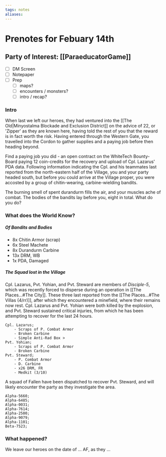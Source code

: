```yaml
---
tags: notes
aliases:
---
```


# Prenotes for Febuary 14th
## Party of Interest: [[ParaeducatorGame]]
- [ ] DM Screen
- [ ] Notepaper
- [ ] Prep
	- [ ] maps?
	- [ ] encounters / monsters?
	- [ ] intro / recap?

### Intro

When last we left our heroes, they had ventured into the [[The Old|Minyostalma Blockade and Exclusion District]] on the advice of 22, or 'Zipper' as they are known here, having told the rest of you that the reward is in fact worth the risk. Having entered through the Western Gate, you travelled into the Cordon to gather supplies and a paying job before then heading beyond.

Find a paying job you did - an open contract on the WhiteTech Bounty-Board paying 12 coin-credits for the recovery and upload of Cpl. Lazarus' PDA data. Following information indicating the Cpl. and his teammates last reported from the north-eastern half of the Village, you and your party headed south, but before you could arrive at the Village proper, you were accosted by a group of chitin-wearing, carbine-wielding bandits.

The burning smell of spent durandurm fills the air, and your muscles ache of combat. The bodies of the bandits lay before you, eight in total. What do you do?

### What does the World Know?
##### Of Bandits and Bodies
- 8x Chitin Armor (scrap)
- 6x Steel Machete
- 8x Durandurm Carbine
- 13x DRM, WB
- 1x PDA, Damaged

##### The Squad lost in the Village
Cpl. Lazarus, Pvt. Yohian, and Pvt. Steward are members of *Disciple-5*, which was recently forced to disperse during an operation in [[The Places...#The City]]. These three last reported from the [[The Places...#The Villas (4/rr)]], after which they encountered a minefield, where their remains now rest. Cpl. Lazarus and Pvt. Yohian were both killed by the explosion, and Pvt. Steward sustained critical injuries, from which he has been attempting to recover for the last 24 hours.

```
Cpl. Lazarus; 
	- Scraps of P. Combat Armor
	- Broken Carbine
	- Simple Anti-Rad Box > 
Pvt. Yohian;
	- Scraps of P. Combat Armor
	- Broken Carbine
Pvt. Steward;
	- P. Combat Armor
	- D. Carbine
	- x26 DRM, FR
	- Medkit (3/10)
```

A squad of Fallen have been dispatched to recover Pvt. Steward, and will likely encounter the party as they investigate the area.

```
Alpha-5660;
Alpha-6485;
Alpha-0031;
Alpha-7614;
Alpha-2500;
Alpha-9079;
Alpha-1101;
Beta-7523;
```

### What happened?


We leave our heroes on the date of ... AF, as they ...